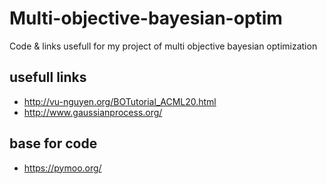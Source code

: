 # Multi-objective-bayesian-optim
Code &amp; links usefull for my project of multi objective bayesian optimization


## usefull links

- http://vu-nguyen.org/BOTutorial_ACML20.html
- http://www.gaussianprocess.org/

## base for code
- https://pymoo.org/
